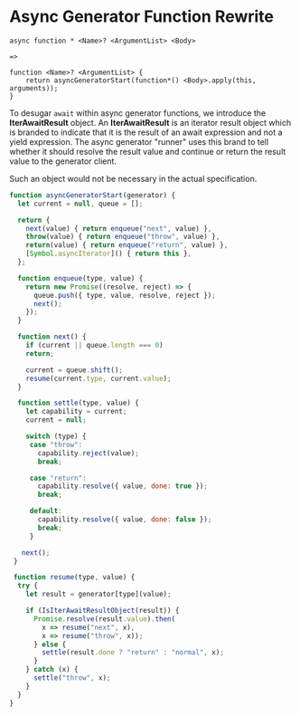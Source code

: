 # Async Generator Function Rewrite

```
async function * <Name>? <ArgumentList> <Body>

=>

function <Name>? <ArgumentList> {
    return asyncGeneratorStart(function*() <Body>.apply(this, arguments));
}
```

To desugar `await` within async generator functions, we introduce the **IterAwaitResult** object. An **IterAwaitResult** is an iterator result object which is branded to indicate that it is the result of an await expression and not a yield expression. The async generator "runner" uses this brand to tell whether it should resolve the result value and continue or return the result value to the generator client.

Such an object would not be necessary in the actual specification.

```js
function asyncGeneratorStart(generator) {
  let current = null, queue = [];

  return {
    next(value) { return enqueue("next", value) },
    throw(value) { return enqueue("throw", value) },
    return(value) { return enqueue("return", value) },
    [Symbol.asyncIterator]() { return this },
  };

  function enqueue(type, value) {
    return new Promise((resolve, reject) => {
      queue.push({ type, value, resolve, reject });
      next();
    });
  }

  function next() {
    if (current || queue.length === 0)
    return;

    current = queue.shift();
    resume(current.type, current.value);
  }

  function settle(type, value) {
    let capability = current;
    current = null;

    switch (type) {
     case "throw":
       capability.reject(value);
       break;

     case "return":
       capability.resolve({ value, done: true });
       break;

     default:
       capability.resolve({ value, done: false });
       break;
     }

   next();
 }

 function resume(type, value) {
  try {
    let result = generator[type](value);

    if (IsIterAwaitResultObject(result)) {
      Promise.resolve(result.value).then(
        x => resume("next", x),
        x => resume("throw", x));
      } else {
        settle(result.done ? "return" : "normal", x);
      }
    } catch (x) {
      settle("throw", x);
    }
  }
}
```
